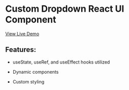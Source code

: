 # Custom Dropdown React UI Component

[View Live Demo](https://apcurran.github.io/custom-dropdown-react-ui-component/)

## Features:

- useState, useRef, and useEffect hooks utilized

- Dynamic components

- Custom styling